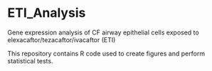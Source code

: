 # ETI_Analysis
Gene expression analysis of CF airway epithelial cells exposed to elexacaftor/tezacaftor/ivacaftor (ETI)

This repository contains R code used to create figures and perform statistical tests.
